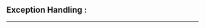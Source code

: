 ## Exception Handling :

-------------------------------------------------------------------------------------------------------------------------------------------------------



